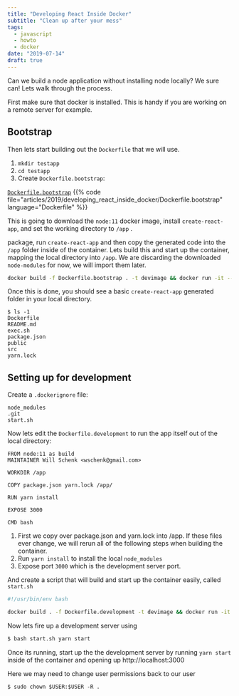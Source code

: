 ```yaml
---
title: "Developing React Inside Docker"
subtitle: "Clean up after your mess"
tags:
  - javascript
  - howto
  - docker
date: "2019-07-14"
draft: true
---
```


Can we build a node application without installing node locally?  We sure can!  Lets walk through the process.

First make sure that docker is installed.  This is handy if you are working on a remote server for example.

## Bootstrap

Then lets start building out the `Dockerfile` that we will use.

1. `mkdir testapp`
2. `cd testapp`
3. Create `Dockerfile.bootstrap`:

[`Dockerfile.bootstrap`](Dockerfile.bootstrap`)
{{% code file="articles/2019/developing_react_inside_docker/Dockerfile.bootstrap" language="Dockerfile" %}}

This is going to download the `node:11` docker image, install `create-react-app`, and set the working directory to `/app`
.

package, run `create-react-app` and then copy the generated code into the `/app` folder inside of the container.  Lets build this and start up the container, mapping the local directory into `/app`.  We are discarding the downloaded `node-modules` for now, we will import them later.

```bash
docker build -f Dockerfile.bootstrap . -t devimage && docker run -it --rm -v ${PWD}:/app devimage
```

Once this is done, you should see a basic `create-react-app` generated folder in your local directory.

```
$ ls -1
Dockerfile
README.md
exec.sh
package.json
public
src
yarn.lock
```

## Setting up for development

Create a `.dockerignore` file:

```
node_modules
.git
start.sh
```

Now lets edit the `Dockerfile.development` to run the app itself out of the local directory:

```
FROM node:11 as build
MAINTAINER Will Schenk <wschenk@gmail.com>

WORKDIR /app

COPY package.json yarn.lock /app/

RUN yarn install

EXPOSE 3000

CMD bash
```

1. First we copy over package.json and yarn.lock into /app.  If these files ever change, we will rerun all of the following steps when building the container.
2. Run `yarn install` to install the local `node_modules`
3. Expose port `3000` which is the development server port.

And create a script that will build and start up the container easily, called `start.sh`

```bash
#!/usr/bin/env bash

docker build . -f Dockerfile.development -t devimage && docker run -it --rm -v ${PWD}:/app -v devimage_nodemodules:/app/node_modules --network host devimage $@
```

Now lets fire up a development server using

```bash
$ bash start.sh yarn start
```

Once its running, start up the the development server by running `yarn start` inside of the container and opening up http://localhost:3000


Here we may need to change user permissions back to our user

```
$ sudo chown $USER:$USER -R .
```
